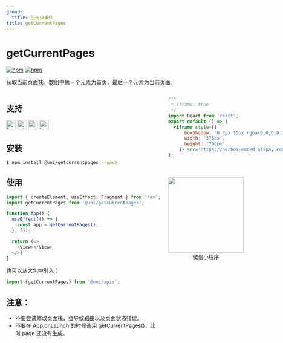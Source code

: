 ```yaml
---
group:
  title: 应用级事件
title: getCurrentPages
---
```


# getCurrentPages 

[![npm](https://img.shields.io/npm/v/@uni/apis.svg)](https://www.npmjs.com/package/@uni/apis)
[![npm](https://img.shields.io/npm/v/@uni/getcurrentpages.svg)](https://www.npmjs.com/package/@uni/getCurrentPages)

获取当前页面栈。数组中第一个元素为首页，最后一个元素为当前页面。

<div style="display: flex;flex-direction: row;justify-content: space-between;">
<div style="margin-right: 20px;">

## 支持

<img alt="browser" src="https://gw.alicdn.com/tfs/TB1uYFobGSs3KVjSZPiXXcsiVXa-200-200.svg" width="25px" height="25px" title="h5" /> <img alt="miniApp" src="https://gw.alicdn.com/tfs/TB1bBpmbRCw3KVjSZFuXXcAOpXa-200-200.svg" width="25px" height="25px" title="阿里小程序" /> <img alt="wechatMiniprogram" src="https://img.alicdn.com/tfs/TB1slcYdxv1gK0jSZFFXXb0sXXa-200-200.svg" width="25px" height="25px" title="微信小程序"> <img alt="bytedanceMicroApp" src="https://gw.alicdn.com/tfs/TB1jFtVzO_1gK0jSZFqXXcpaXXa-200-200.svg" width="25px" height="25px" title="字节跳动小程序">

## 安装

```bash
$ npm install @uni/getcurrentpages --save
```

## 使用

```js
import { createElement, useEffect, Fragment } from 'rax';
import getCurrentPages from '@uni/getcurrentpages';

function App() {
  useEffect(() => {
    const app = getCurrentPages();
  }, []);

  return (<>
    <View></View>
  </>)
}
```
也可以从大包中引入：

```js
import {getCurrentPages} from '@uni/apis';
```

## 注意：

- 不要尝试修改页面栈，会导致路由以及页面状态错误。
- 不要在 App.onLaunch 的时候调用 getCurrentPages()，此时 page 还没有生成。

</div>
<div>

```jsx | inline
/**
 * iframe: true
 */
import React from 'react';
export default () => (
  <iframe style={{
      boxShadow: '0 2px 15px rgba(0,0,0,0.1)',
      width: '375px',
      height: '700px'
    }} src='https://herbox-embed.alipay.com/p/uni/uni?previewZoom=100&view=preview&defaultPage=pages/getcurrentpages/index&topSlider=false'></iframe>
);
```

<div style="display: flex;margin-top: 50px;">
  <div>
    <img src="https://img.alicdn.com/imgextra/i2/O1CN01s3EQfw20xZqFHXpBM_!!6000000006916-0-tps-706-636.jpg" width="200" height="200" />
    <div style="text-align: center;">微信小程序</div>
  </div>
</div>

</div>
</div>
